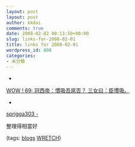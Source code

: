 ```yaml
---
layout: post
layout: post
author: kkdai
comments: true
date: 2008-02-02 00:13:50+00:00
slug: links-for-2008-02-01
title: links for 2008-02-01
wordpress_id: 808
categories:
- 未分類
---
```



	
  * 
		

[WOW ! 69: 冠西帝：慣吸吾屌否？ 三女曰：臣慣吸。](http://olly69.blogspot.com/2008/01/blog-post_30.html)


	

	
  * 
		

[sprigga303 -](http://www.wretch.cc/blog/sprigga303)


		

整理得相當好


		

(tags: [blogs](http://del.icio.us/kkdai/blogs) [WRETCH](http://del.icio.us/kkdai/WRETCH))


	



